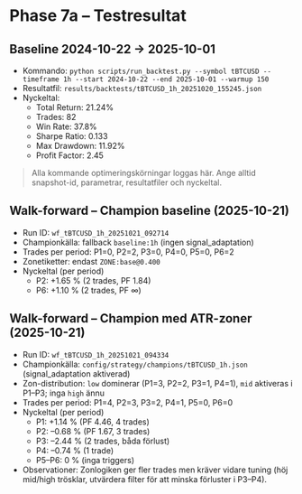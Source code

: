 # Phase 7a – Testresultat

## Baseline 2024-10-22 → 2025-10-01
- Kommando: `python scripts/run_backtest.py --symbol tBTCUSD --timeframe 1h --start 2024-10-22 --end 2025-10-01 --warmup 150`
- Resultatfil: `results/backtests/tBTCUSD_1h_20251020_155245.json`
- Nyckeltal:
  - Total Return: 21.24%
  - Trades: 82
  - Win Rate: 37.8%
  - Sharpe Ratio: 0.133
  - Max Drawdown: 11.92%
  - Profit Factor: 2.45

> Alla kommande optimeringskörningar loggas här. Ange alltid snapshot-id, parametrar, resultatfiler och nyckeltal.

## Walk-forward – Champion baseline (2025-10-21)
- Run ID: `wf_tBTCUSD_1h_20251021_092714`
- Championkälla: fallback `baseline:1h` (ingen signal_adaptation)
- Trades per period: P1=0, P2=2, P3=0, P4=0, P5=0, P6=2
- Zonetiketter: endast `ZONE:base@0.400`
- Nyckeltal (per period)
  - P2: +1.65 % (2 trades, PF 1.84)
  - P6: +1.10 % (2 trades, PF ∞)

## Walk-forward – Champion med ATR-zoner (2025-10-21)
- Run ID: `wf_tBTCUSD_1h_20251021_094334`
- Championkälla: `config/strategy/champions/tBTCUSD_1h.json` (signal_adaptation aktiverad)
- Zon-distribution: `low` dominerar (P1=3, P2=2, P3=1, P4=1), `mid` aktiveras i P1–P3; inga `high` ännu
- Trades per period: P1=4, P2=3, P3=2, P4=1, P5=0, P6=0
- Nyckeltal (per period)
  - P1: +1.14 % (PF 4.46, 4 trades)
  - P2: –0.68 % (PF 1.67, 3 trades)
  - P3: –2.44 % (2 trades, båda förlust)
  - P4: –0.74 % (1 trade)
  - P5–P6: 0 % (inga triggers)
- Observationer: Zonlogiken ger fler trades men kräver vidare tuning (höj mid/high trösklar, utvärdera filter för att minska förluster i P3–P4).
